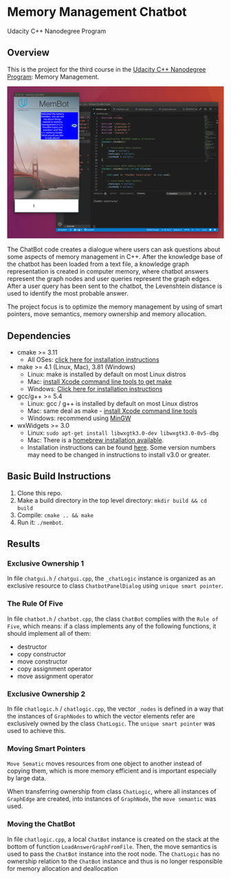 # Memory Management Chatbot

Udacity C++ Nanodegree Program

## Overview

This is the project for the third course in the [Udacity C++ Nanodegree Program](https://www.udacity.com/course/c-plus-plus-nanodegree--nd213): Memory Management.

<img src="images/chatbot_demo.gif"/>

The ChatBot code creates a dialogue where users can ask questions about some aspects of memory management in C++. After the knowledge base of the chatbot has been loaded from a text file, a knowledge graph representation is created in computer memory, where chatbot answers represent the graph nodes and user queries represent the graph edges. After a user query has been sent to the chatbot, the Levenshtein distance is used to identify the most probable answer. 

The project focus is to optimize the memory management by using of smart pointers, move semantics, memory ownership and memory allocation.

## Dependencies
* cmake >= 3.11
  * All OSes: [click here for installation instructions](https://cmake.org/install/)
* make >= 4.1 (Linux, Mac), 3.81 (Windows)
  * Linux: make is installed by default on most Linux distros
  * Mac: [install Xcode command line tools to get make](https://developer.apple.com/xcode/features/)
  * Windows: [Click here for installation instructions](http://gnuwin32.sourceforge.net/packages/make.htm)
* gcc/g++ >= 5.4
  * Linux: gcc / g++ is installed by default on most Linux distros
  * Mac: same deal as make - [install Xcode command line tools](https://developer.apple.com/xcode/features/)
  * Windows: recommend using [MinGW](http://www.mingw.org/)
* wxWidgets >= 3.0
  * Linux: `sudo apt-get install libwxgtk3.0-dev libwxgtk3.0-0v5-dbg`
  * Mac: There is a [homebrew installation available](https://formulae.brew.sh/formula/wxmac).
  * Installation instructions can be found [here](https://wiki.wxwidgets.org/Install). Some version numbers may need to be changed in instructions to install v3.0 or greater.

## Basic Build Instructions

1. Clone this repo.
2. Make a build directory in the top level directory: `mkdir build && cd build`
3. Compile: `cmake .. && make`
4. Run it: `./membot`.

## Results


###  Exclusive Ownership 1
In file `chatgui.h` / `chatgui.cpp`, the `_chatLogic` instance is organized as an exclusive resource to class `ChatbotPanelDialog` using `unique smart pointer`. 

###  The Rule Of Five
In file `chatbot.h` / `chatbot.cpp`, the class `ChatBot` complies with the `Rule of Five`, which means: if a class implements any of the following functions, it should implement all of them:
  * destructor
  * copy constructor
  * move constructor
  * copy assignment operator
  * move assignment operator

###  Exclusive Ownership 2
In file `chatlogic.h` / `chatlogic.cpp`, the vector `_nodes` is defined in a way that the instances of `GraphNodes` to which the vector elements refer are exclusively owned by the class `ChatLogic`. The `unique smart pointer` was used to achieve this. 

###  Moving Smart Pointers

`Move Sematic` moves resources from one object to another instead of copying them, which is more memory efficient and is important especially by large data. 

When transferring ownership from class `ChatLogic`, where all instances of `GraphEdge` are created, into instances of `GraphNode`, the `move semantic` was used. 

###  Moving the ChatBot

In file `chatlogic.cpp`, a local `ChatBot` instance is created on the stack at the bottom of function `LoadAnswerGraphFromFile`. Then, the move semantics is used to pass the `ChatBot` instance into the root node. The `ChatLogic` has no ownership relation to the `ChatBot` instance and thus is no longer responsible for memory allocation and deallocation 
